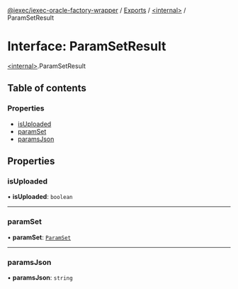 [@iexec/iexec-oracle-factory-wrapper](../README.md) / [Exports](../modules.md) / [\<internal\>](../modules/internal_.md) / ParamSetResult

# Interface: ParamSetResult

[\<internal\>](../modules/internal_.md).ParamSetResult

## Table of contents

### Properties

- [isUploaded](internal_.ParamSetResult.md#isuploaded)
- [paramSet](internal_.ParamSetResult.md#paramset)
- [paramsJson](internal_.ParamSetResult.md#paramsjson)

## Properties

### isUploaded

• **isUploaded**: `boolean`

___

### paramSet

• **paramSet**: [`ParamSet`](../modules.md#paramset)

___

### paramsJson

• **paramsJson**: `string`
